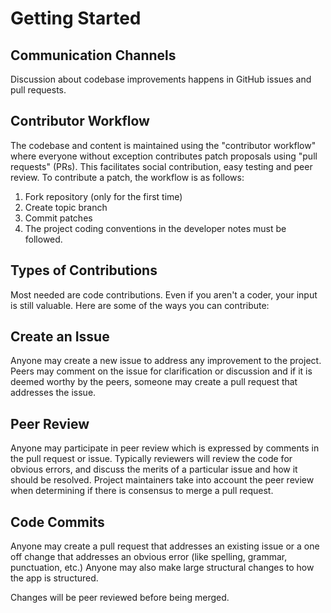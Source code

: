# Getting Started

## Communication Channels
Discussion about codebase improvements happens in GitHub issues and pull requests.

## Contributor Workflow

The codebase and content is maintained using the "contributor workflow" where everyone without
exception contributes patch proposals using "pull requests" (PRs). This facilitates
social contribution, easy testing and peer review.
To contribute a patch, the workflow is as follows:

1. Fork repository (only for the first time)
2. Create topic branch
3. Commit patches
4. The project coding conventions in the developer notes must be followed.

## Types of Contributions

Most needed are code contributions. Even if you aren't
a coder, your input is still valuable.
Here are some of the ways you can contribute:

## Create an Issue

Anyone may create a new issue to address any improvement to the project. Peers
may comment on the issue for clarification or discussion and if it is deemed worthy
by the peers, someone may create a pull request that addresses the issue.

## Peer Review

Anyone may participate in peer review which is expressed by comments in the
pull request or issue. Typically reviewers will review the code for obvious errors,
and discuss the merits of a particular issue and how it should be resolved. Project
maintainers take into account the peer review when determining if there is consensus
to merge a pull request.

## Code Commits
Anyone may create a pull request that addresses an existing issue or a one off change
that addresses an obvious error (like spelling, grammar, punctuation, etc.) Anyone
may also make large structural changes to how the app is structured.

Changes will be peer reviewed before being merged.
